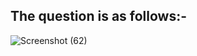 
## The question is as follows:-

![Screenshot (62)](https://user-images.githubusercontent.com/44902363/78684555-3b52b300-790e-11ea-8157-2ea0c3d1672f.png)
